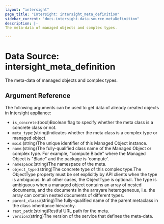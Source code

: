 ```yaml
---
layout: "intersight"
page_title: "Intersight: intersight_meta_definition"
sidebar_current: "docs-intersight-data-source-metaDefinition"
description: |-
The meta-data of managed objects and complex types.

---
```


# Data Source: intersight_meta_definition
The meta-data of managed objects and complex types.

## Argument Reference
The following arguments can be used to get data of already created objects in Intersight appliance:
* `is_concrete`:(bool)Boolean flag to specify whether the meta class is a concrete class or not.
* `meta_type`:(string)Indicates whether the meta class is a complex type or managed object.
* `moid`:(string)The unique identifier of this Managed Object instance.
* `name`:(string)The fully-qualified class name of the Managed Object or complex type. For example, \"compute:Blade\" where the Managed Object is \"Blade\" and the package is 'compute'.
* `namespace`:(string)The namespace of the meta.
* `object_type`:(string)The concrete type of this complex type.The ObjectType property must be set explicitly by API clients when the type is ambiguous. In all other cases, the ObjectType is optional. The type is ambiguous when a managed object contains an array of nested documents, and the documents in the arrayare heterogeneous, i.e. the array can contain nested documents of different types.
* `parent_class`:(string)The fully-qualified name of the parent metaclass in the class inheritance hierarchy.
* `rest_path`:(string)Restful URL path for the meta.
* `version`:(string)The version of the service that defines the meta-data.
